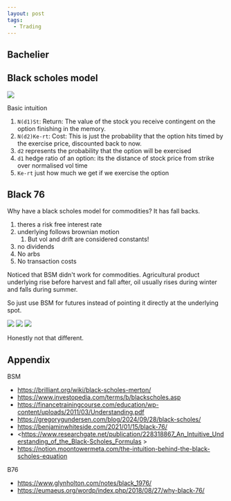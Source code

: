 ```yaml
---
layout: post
tags:
  - Trading
---
```

## Bachelier


## Black scholes model
![](https://www.gstatic.com/education/formulas2/553212783/en/black_scholes_model.svg)

Basic intuition
1. `N(d1)St`: Return: The value of the stock you receive contingent on the option finishing in the memory.
2. `N(d2)Ke-rt`: Cost: This is just the probability that the option hits timed by the exercise price, discounted back to now.
3. `d2` represents the probability that the option will be exercised
4. `d1` hedge ratio of an option: its the distance of stock price from strike over normalised vol time
5. `Ke-rt` just how much we get if we exercise the option

## Black 76
Why have a black scholes model for commodities? It has fall backs.
1. theres a risk free interest rate
2. underlying follows brownian motion
	1. But vol and drift are considered constants!
3. no dividends
4. No arbs
5. No transaction costs

Noticed that BSM didn't work for commodities. Agricultural product underlying rise before harvest and fall after, oil usually rises during winter and falls during summer.

So just use BSM for futures instead of pointing it directly at the underlying spot.

![](https://www.glynholton.com/wp-content/uploads/2013/04/formua_black_1976_1.png)
![](https://www.glynholton.com/wp-content/uploads/2013/04/formua_black_1976_3.png)
![](https://www.glynholton.com/wp-content/uploads/2013/04/formua_black_1976_4.png)

Honestly not that different.
## Appendix

BSM
- <https://brilliant.org/wiki/black-scholes-merton/>
- <https://www.investopedia.com/terms/b/blackscholes.asp>
- <https://financetrainingcourse.com/education/wp-content/uploads/2011/03/Understanding.pdf>
- <https://gregorygundersen.com/blog/2024/09/28/black-scholes/>
- <https://benjaminwhiteside.com/2021/01/15/black-76/>
- <https://www.researchgate.net/publication/228318867_An_Intuitive_Understanding_of_the_Black-Scholes_Formulas >
- <https://notion.moontowermeta.com/the-intuition-behind-the-black-scholes-equation>

B76
- <https://www.glynholton.com/notes/black_1976/>
- <https://eumaeus.org/wordp/index.php/2018/08/27/why-black-76/>